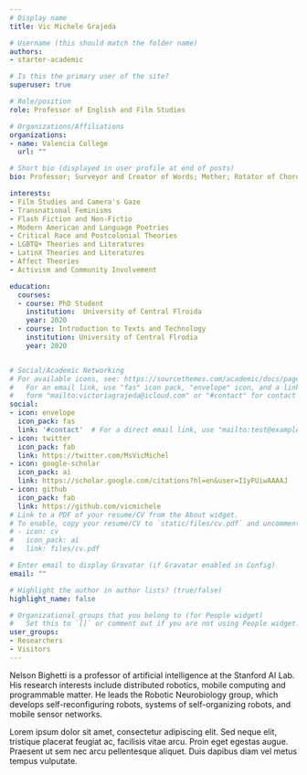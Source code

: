 ```yaml
---
# Display name
title: Vic Michele Grajeda

# Username (this should match the folder name)
authors:
- starter-academic

# Is this the primary user of the site?
superuser: true

# Role/position
role: Professor of English and Film Studies

# Organizations/Affiliations
organizations:
- name: Valencia College
  url: ""

# Short bio (displayed in user profile at end of posts)
bio: Professor; Surveyor and Creator of Words; Mother; Rotator of Chords & Beats, Futbols, Music, Weights, Pedals, & Feet; Film Critic, & Multi-Media Compilationist.

interests:
- Film Studies and Camera's Gaze
- Transnational Feminisms
- Flash Fiction and Non-Fictio
- Modern American and Language Poetries
- Critical Race and Postcolonial Theories
- LGBTQ+ Theories and Literatures
- LatinX Theories and Literatures
- Affect Theories
- Activism and Community Involvement

education:
  courses:
  - course: PhD Student
    institution:  University of Central Flroida
    year: 2020
  - course: Introduction to Texts and Technology
    institution: University of Central Flrodia
    year: 2020


# Social/Academic Networking
# For available icons, see: https://sourcethemes.com/academic/docs/page-builder/#icons
#   For an email link, use "fas" icon pack, "envelope" icon, and a link in the
#   form "mailto:victoriagrajeda@icloud.com" or "#contact" for contact widget.
social:
- icon: envelope
  icon_pack: fas
  link: '#contact'  # For a direct email link, use "mailto:test@example.org".
- icon: twitter
  icon_pack: fab
  link: https://twitter.com/MsVicMichel
- icon: google-scholar
  icon_pack: ai
  link: https://scholar.google.com/citations?hl=en&user=I1yFUiwAAAAJ
- icon: github
  icon_pack: fab
  link: https://github.com/vicmichele
# Link to a PDF of your resume/CV from the About widget.
# To enable, copy your resume/CV to `static/files/cv.pdf` and uncomment the lines below.
# - icon: cv
#   icon_pack: ai
#   link: files/cv.pdf

# Enter email to display Gravatar (if Gravatar enabled in Config)
email: ""

# Highlight the author in author lists? (true/false)
highlight_name: false

# Organizational groups that you belong to (for People widget)
#   Set this to `[]` or comment out if you are not using People widget.
user_groups:
- Researchers
- Visitors
---
```


Nelson Bighetti is a professor of artificial intelligence at the Stanford AI Lab. His research interests include distributed robotics, mobile computing and programmable matter. He leads the Robotic Neurobiology group, which develops self-reconfiguring robots, systems of self-organizing robots, and mobile sensor networks.

Lorem ipsum dolor sit amet, consectetur adipiscing elit. Sed neque elit, tristique placerat feugiat ac, facilisis vitae arcu. Proin eget egestas augue. Praesent ut sem nec arcu pellentesque aliquet. Duis dapibus diam vel metus tempus vulputate.
